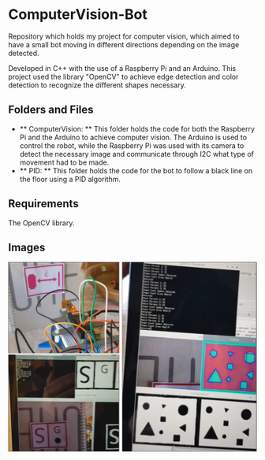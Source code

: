 # ComputerVision-Bot
Repository which holds my project for computer vision, which aimed to have a small bot moving in different directions depending on the image detected.

Developed in C++ with the use of a Raspberry Pi and an Arduino. This project used the library "OpenCV" to achieve edge detection and color detection to recognize the different shapes necessary.

## Folders and Files
* ** ComputerVision: ** This folder holds the code for both the Raspberry Pi and the Arduino to achieve computer vision. The Arduino is used to control the robot, while the Raspberry Pi was used with its camera to detect the necessary image and communicate through I2C what type of movement had to be made.
* ** PID: ** This folder holds the code for the bot to follow a black line on the floor using a PID algorithm.

## Requirements
The OpenCV library.

## Images
![](Images/ComputerVision.png)
